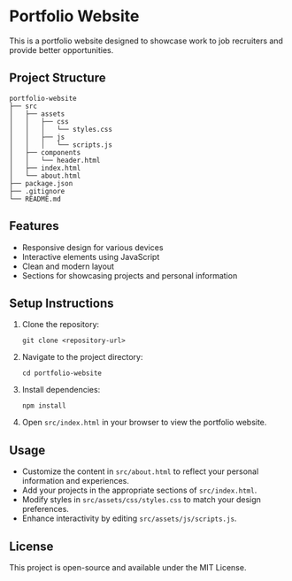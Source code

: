 # Portfolio Website

This is a portfolio website designed to showcase work to job recruiters and provide better opportunities. 

## Project Structure

```
portfolio-website
├── src
│   ├── assets
│   │   ├── css
│   │   │   └── styles.css
│   │   ├── js
│   │   │   └── scripts.js
│   ├── components
│   │   └── header.html
│   ├── index.html
│   └── about.html
├── package.json
├── .gitignore
└── README.md
```

## Features

- Responsive design for various devices
- Interactive elements using JavaScript
- Clean and modern layout
- Sections for showcasing projects and personal information

## Setup Instructions

1. Clone the repository:
   ```
   git clone <repository-url>
   ```

2. Navigate to the project directory:
   ```
   cd portfolio-website
   ```

3. Install dependencies:
   ```
   npm install
   ```

4. Open `src/index.html` in your browser to view the portfolio website.

## Usage

- Customize the content in `src/about.html` to reflect your personal information and experiences.
- Add your projects in the appropriate sections of `src/index.html`.
- Modify styles in `src/assets/css/styles.css` to match your design preferences.
- Enhance interactivity by editing `src/assets/js/scripts.js`.

## License

This project is open-source and available under the MIT License.